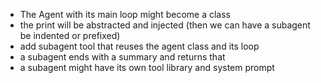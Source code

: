 - The Agent with its main loop might become a class
- the print will be abstracted and injected (then we can have a subagent be indented or prefixed)
- add subagent tool that reuses the agent class and its loop
- a subagent ends with a summary and returns that
- a subagent might have its own tool library and system prompt
